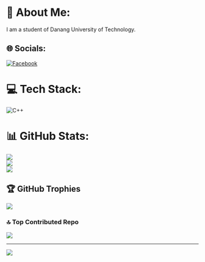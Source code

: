 # 💫 About Me:
I am a student of Danang University of Technology.


## 🌐 Socials:
[![Facebook](https://img.shields.io/badge/Facebook-%231877F2.svg?logo=Facebook&logoColor=white)]([https://www.facebook.com/TíHoàng]) 

# 💻 Tech Stack:
![C++](https://img.shields.io/badge/c++-%2300599C.svg?style=for-the-badge&logo=c%2B%2B&logoColor=white)
# 📊 GitHub Stats:
![](https://github-readme-stats.vercel.app/api?username=TrisMinh&theme=dark&hide_border=false&include_all_commits=true&count_private=false)<br/>
![](https://github-readme-streak-stats.herokuapp.com/?user=TrisMinh&theme=dark&hide_border=false)<br/>
![](https://github-readme-stats.vercel.app/api/top-langs/?username=TrisMinh&theme=dark&hide_border=false&include_all_commits=true&count_private=false&layout=compact)

## 🏆 GitHub Trophies
![](https://github-profile-trophy.vercel.app/?username=TrisMinh&theme=radical&no-frame=false&no-bg=true&margin-w=4)

### 🔝 Top Contributed Repo
![](https://github-contributor-stats.vercel.app/api?username=TrisMinh&limit=5&theme=dark&combine_all_yearly_contributions=true)

---
[![](https://visitcount.itsvg.in/api?id=TrisMinh&icon=0&color=0)](https://visitcount.itsvg.in)

<!-- Proudly created with GPRM ( https://gprm.itsvg.in ) -->
